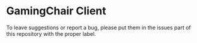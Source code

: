 # GamingChair Client
To leave suggestions or report a bug, please put them in the issues part of this repository with the proper label.